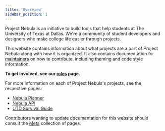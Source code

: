 ```yaml
---
title: 'Overview'
sidebar_position: 1
---
```


Project Nebula is an initiative to build tools that help students at The
University of Texas at Dallas. We're a community of student developers and
designers who make college life easier through projects.

This website contains information about what projects are a part of Project
Nebula along with how it is organized. It also contains documentation for
[maintainers](docs/maintainers/overview) on how to contribute, including theming
and code style information.

**To get involved, see our [roles](/docs/about/roles/overview) page.**

For more information on each of Project Nebula's projects, see the respective
pages:

- [Nebula Planner](/docs/about/projects/planner)
- [Nebula API](/docs/about/projects/api)
- [UTD Survival Guide](/docs/about/projects/utd-survival-guide)

Contributors wanting to update documentation for this website should consult the
[Meta](/docs/maintainers/website/create-a-page) collection of pages.
